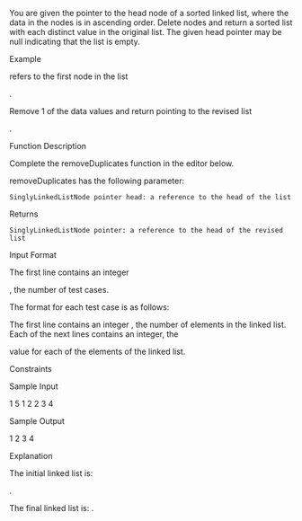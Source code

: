 You are given the pointer to the head node of a sorted linked list, where the data in the nodes is in ascending order. Delete nodes and return a sorted list with each distinct value in the original list. The given head pointer may be null indicating that the list is empty.

Example

refers to the first node in the list

.

Remove 1 of the
data values and return pointing to the revised list

.

Function Description

Complete the removeDuplicates function in the editor below.

removeDuplicates has the following parameter:

    SinglyLinkedListNode pointer head: a reference to the head of the list

Returns

    SinglyLinkedListNode pointer: a reference to the head of the revised list

Input Format

The first line contains an integer

, the number of test cases.

The format for each test case is as follows:

The first line contains an integer
, the number of elements in the linked list.
Each of the next lines contains an integer, the

value for each of the elements of the linked list.

Constraints

Sample Input

1
5
1
2
2
3
4

Sample Output

1 2 3 4 

Explanation

The initial linked list is:

.

The final linked list is:
.
